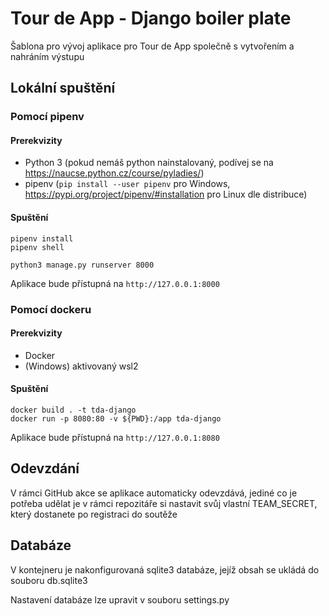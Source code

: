 # Tour de App - Django boiler plate

Šablona pro vývoj aplikace pro Tour de App společně s vytvořením a nahráním výstupu

## Lokální spuštění

### Pomocí pipenv

#### Prerekvizity
- Python 3 (pokud nemáš python nainstalovaný, podívej se na https://naucse.python.cz/course/pyladies/)
- pipenv (`pip install --user pipenv` pro Windows, https://pypi.org/project/pipenv/#installation pro Linux dle distribuce) 

#### Spuštění


```
pipenv install
pipenv shell
````

````
python3 manage.py runserver 8000
````
Aplikace bude přístupná na `http://127.0.0.1:8000`

### Pomocí dockeru 
#### Prerekvizity
- Docker
- (Windows) aktivovaný wsl2 

#### Spuštění
```
docker build . -t tda-django
docker run -p 8080:80 -v ${PWD}:/app tda-django
```


Aplikace bude přístupná na `http://127.0.0.1:8080`

## Odevzdání
V rámci GitHub akce se aplikace automaticky odevzdává, jediné co je potřeba udělat je v rámci repozitáře si nastavit svůj vlastní TEAM\_SECRET, který dostanete po registraci do soutěže

## Databáze
V kontejneru je nakonfigurovaná sqlite3 databáze, jejíž obsah se ukládá do souboru
db.sqlite3

Nastavení databáze lze upravit v souboru settings.py
